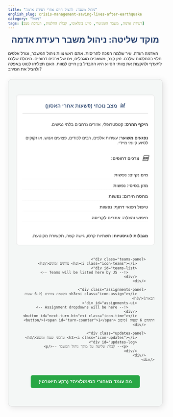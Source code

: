 ```yaml
---
title: "ניהול משבר: להציל חיים אחרי רעידת אדמה"
english_slug: crisis-management-saving-lives-after-earthquake
category: "ניהול"
tags: [רעידת אדמה, משבר הומניטרי, סיוע בינלאומי, קבלת החלטות, הערכת מצב]
---
```

# מוקד שליטה: ניהול משבר רעידת אדמה

האדמה רעדה. עיר שלמה הפכה להריסות. אתם ראש צוות ניהול המשבר, וגורל אלפים תלוי בהחלטות שלכם. זמן קצר, משאבים מוגבלים, וים של צרכים דחופים. היכולת שלכם לתעדף ולהקצות את צוותי הסיוע היא ההבדל בין חיים למוות. האם תצליחו לנווט באפלה ולהציל את המירב?

<div class="crisis-simulation-container">
    <div class="simulation-area">
        <div class="info-panel">
            <h3><i class="icon-status"></i> מצב נוכחי (<span id="current-turn">0</span> שעות אחרי האסון)</h3>
            <p><strong>היקף ההרס:</strong> קטסטרופלי, אזורים נרחבים בלתי נגישים.</p>
            <p><strong>נפגעים משוער:</strong> עשרות אלפים, רבים לכודים, פצועים אנוש, או זקוקים לסיוע קיומי מיידי.</p>
            <h4><i class="icon-needs"></i> צרכים דחופים:</h4>
            <ul id="needs-list">
                <li class="need-item need-water">מים נקיים: <span id="need-water"></span> נפשות</li>
                <li class="need-item need-food">מזון בסיסי: <span id="need-food"></span> נפשות</li>
                <li class="need-item need-shelter">מחסה חירום: <span id="need-shelter"></span> נפשות</li>
                <li class="need-item need-medical">טיפול רפואי דחוף: <span id="need-medical"></span> נפשות</li>
                <li class="need-item need-sar">חיפוש והצלה: <span id="need-sar"></span> אתרים לקריסה</li>
            </ul>
            <p><strong>מגבלות לוגיסטיות:</strong> תשתיות קרסו, גישה קשה, תקשורת מקוטעת.</p>
            <h4><i class="icon-score"></i> סיכום תוצאות (עד כה):</h4>
            <p>חיים שניצלו: <span id="score-saved">0</span></p>
            <p>נפשות שקיבלו סיוע חירום: <span id="score-aided">0</span></p>
            <p>משאבי סיוע מבוזבזים: <span id="score-wasted">0</span> (עלות צוותים שלא הוקצו)</p>
        </div>

        <div class="teams-panel">
            <h3><i class="icon-teams"></i> צוותים זמינים</h3>
            <div id="teams-list">
                <!-- Teams will be listed here by JS -->
            </div>
        </div>

        <div class="assignments-panel">
            <h3><i class="icon-assign"></i> הקצאת צוותים (ל-6 שעות הבאות)</h3>
            <div id="assignments-ui">
                <!-- Assignment dropdowns will be here -->
            </div>
            <button id="next-turn-btn"><i class="icon-time"></i> התקדם 6 שעות (סיבוב <span id="turn-counter">1</span>)</button>
        </div>

        <div class="updates-panel">
            <h3><i class="icon-updates"></i> עדכוני שטח ומשוב</h3>
            <div id="updates-log">
                <p>-- קבלת שליטה על מוקד ניהול המשבר --</p>
            </div>
        </div>
    </div>
</div>

<style>
    /* General Styles */
    .crisis-simulation-container {
        direction: rtl;
        font-family: 'Arial', sans-serif;
        max-width: 1100px; /* Slightly wider */
        margin: 25px auto;
        padding: 25px;
        border: 1px solid #dcdcdc;
        border-radius: 12px; /* Softer corners */
        background-color: #f4f7f6; /* Light, calm background */
        box-shadow: 4px 4px 20px rgba(0,0,0,0.1); /* More prominent shadow */
        color: #333;
    }

    h1, h2, h3 {
        color: #1f3a6a; /* Darker blue for headers */
        text-align: center;
        margin-top: 0;
        font-weight: bold;
    }

    h3 {
        margin-bottom: 12px;
        border-bottom: 2px solid #e0e0e0; /* Clearer separator */
        padding-bottom: 8px;
        color: #3f577c; /* Slightly lighter blue */
        font-size: 1.2em;
        display: flex;
        align-items: center;
        justify-content: center; /* Center icon and text */
    }

    /* Icons - Using simple placeholder text for now, could be SVGs/font icons */
    .icon-status::before { content: "📊 "; font-size: 1.1em; margin-left: 8px; }
    .icon-needs::before { content: "🆘 "; font-size: 1.1em; margin-left: 8px; }
    .icon-score::before { content: "🏅 "; font-size: 1.1em; margin-left: 8px; }
    .icon-teams::before { content: "👥 "; font-size: 1.1em; margin-left: 8px; }
    .icon-assign::before { content: "🎯 "; font-size: 1.1em; margin-left: 8px; }
    .icon-updates::before { content: "📢 "; font-size: 1.1em; margin-left: 8px; }
    .icon-time::before { content: "⏳ "; font-size: 1.1em; margin-left: 8px; }

    /* Layout */
    .simulation-area {
        display: grid;
        grid-template-columns: repeat(auto-fit, minmax(300px, 1fr));
        gap: 25px; /* Increased gap */
        margin-top: 25px;
    }

    .info-panel, .teams-panel, .assignments-panel, .updates-panel {
        background-color: #ffffff;
        padding: 20px; /* Increased padding */
        border-radius: 8px; /* Consistent corners */
        border: 1px solid #e0e0e0;
        box-shadow: inset 1px 1px 5px rgba(0,0,0,0.05); /* Inner shadow for depth */
        display: flex; /* Use flexbox for inner layout */
        flex-direction: column;
    }

     .info-panel, .teams-panel {
         /* Max height for potential scroll if content grows */
         max-height: 450px;
         overflow-y: auto;
     }


    /* Needs List Styling */
    #needs-list {
        list-style: none;
        padding: 0;
        margin-bottom: 15px;
    }

    #needs-list li {
        margin-bottom: 8px;
        padding: 5px 0;
        border-bottom: 1px dotted #eee; /* Subtle separator */
        font-weight: bold; /* Needs are important */
        color: #555;
    }

    #needs-list li span {
        font-weight: normal; /* Value should be normal */
        color: #1f3a6a; /* Highlight numbers */
    }

    /* Team List Styling */
     #teams-list {
        flex-grow: 1; /* Teams panel content grows */
     }

    .team-item {
        border-bottom: 1px dashed #cfd8dc; /* Lighter dashed border */
        padding: 8px 0;
        margin-bottom: 8px;
        color: #555;
    }

    .team-item:last-child {
        border-bottom: none;
        margin-bottom: 0;
        padding-bottom: 0;
    }

    /* Assignments Styling */
     #assignments-ui {
         flex-grow: 1; /* Assignments panel content grows */
         max-height: 300px; /* Limit height to keep button visible */
         overflow-y: auto; /* Add scroll if many teams */
         margin-bottom: 15px;
     }

    .assignment-item {
        margin-bottom: 12px;
        padding: 10px;
        border: 1px solid #b0bec5; /* Subtle border */
        border-radius: 6px;
        background-color: #eceff1; /* Light grey background */
        display: flex; /* Align items */
        justify-content: space-between; /* Space between team name and select */
        align-items: center;
        flex-wrap: wrap; /* Allow wrap on smaller screens */
    }

    .assignment-item strong {
        flex-grow: 1; /* Team name takes available space */
        margin-inline-end: 10px; /* Space after team name */
    }

    .assignment-item select {
        padding: 8px; /* More padding */
        border: 1px solid #90a4ae; /* Match item border */
        border-radius: 4px;
        background-color: #ffffff;
        font-size: 1em;
        cursor: pointer;
        min-width: 150px; /* Ensure select is wide enough */
    }

    /* Button Styling */
    #next-turn-btn {
        display: flex; /* Use flex to center content */
        justify-content: center;
        align-items: center;
        width: 100%;
        padding: 12px 15px; /* More padding */
        background-color: #007bff; /* Primary blue */
        color: white;
        border: none;
        border-radius: 6px; /* Consistent corners */
        font-size: 1.1em;
        cursor: pointer;
        margin-top: auto; /* Push to bottom of flex container */
        transition: background-color 0.3s ease, opacity 0.3s ease;
        font-weight: bold;
    }

    #next-turn-btn i {
        margin-left: 8px;
    }


    #next-turn-btn:hover:not(:disabled) {
        background-color: #0056b3; /* Darker blue on hover */
    }

    #next-turn-btn:disabled {
        background-color: #cccccc; /* Grey out when disabled */
        cursor: not-allowed;
        opacity: 0.8;
    }

    #restart-btn {
         display: block;
        width: 100%;
        padding: 10px;
        background-color: #6c757d; /* Secondary grey */
        color: white;
        border: none;
        border-radius: 5px;
        font-size: 1em;
        cursor: pointer;
        margin-top: 10px; /* Space below next turn */
        transition: background-color 0.3s ease;
         text-align: center;
    }
    #restart-btn:hover {
        background-color: #5a6268;
    }


    /* Updates Log Styling */
    #updates-log {
        max-height: 250px; /* Increased height */
        overflow-y: auto;
        border: 1px solid #cfd8dc; /* Lighter border */
        padding: 15px; /* Increased padding */
        background-color: #e3f2fd; /* Very light blue background */
        font-size: 0.9em;
        border-radius: 4px;
        flex-grow: 1; /* Allow log to grow */
    }

    #updates-log p {
        margin-bottom: 8px; /* More space between messages */
        line-height: 1.5;
        border-bottom: 1px dotted #bbdefb; /* Subtle separator */
        padding-bottom: 5px;
    }
     #updates-log p:last-child {
         border-bottom: none;
         margin-bottom: 0;
         padding-bottom: 0;
     }


    /* Explanation Section Styling */
    .explanation-button {
        display: block;
        width: max-content;
        margin: 30px auto 20px auto; /* More space above and below */
        padding: 12px 25px; /* More padding */
        background-color: #28a745; /* Success green */
        color: white;
        border: none;
        border-radius: 6px;
        font-size: 1.1em;
        cursor: pointer;
        transition: background-color 0.3s ease;
        font-weight: bold;
    }

    .explanation-button:hover {
        background-color: #218838; /* Darker green on hover */
    }

    .explanation-content {
        border: 1px solid #b0bec5;
        padding: 25px; /* Increased padding */
        margin-top: 20px;
        border-radius: 8px;
        background-color: #ffffff;
        display: none; /* Initially hidden */
        direction: rtl;
        line-height: 1.6; /* Better readability */
        color: #333;
        box-shadow: 2px 2px 10px rgba(0,0,0,0.08);
    }

    .explanation-content h3 {
        color: #0277bd; /* Darker cyan-blue */
        border-bottom: 2px solid #0277bd;
        margin-top: 15px;
        padding-bottom: 8px;
        font-size: 1.3em;
        text-align: right; /* Align explanation headers right */
        justify-content: flex-start; /* Align icon left in RTL */
    }

    .explanation-content ul {
        margin-top: 10px;
        padding-right: 20px; /* RTL padding */
    }

    .explanation-content li {
        margin-bottom: 8px;
    }

    .explanation-content strong {
        color: #1f3a6a; /* Highlight key terms */
    }

    /* Responsive adjustments */
     @media (max-width: 768px) {
         .simulation-area {
             grid-template-columns: 1fr; /* Stack panels on smaller screens */
         }
         .info-panel, .teams-panel, .assignments-panel, .updates-panel {
             max-height: none; /* Remove fixed height when stacked */
             overflow-y: visible;
         }
          .assignment-item {
              flex-direction: column; /* Stack team name and select */
              align-items: flex-start;
          }
          .assignment-item strong {
              margin-inline-end: 0;
              margin-bottom: 8px;
          }
          .assignment-item select {
               width: 100%; /* Make select full width */
               min-width: auto;
          }
     }

     /* Animations - Basic fading for updates */
     #updates-log p {
         animation: fadeIn 0.5s ease-out;
     }

     @keyframes fadeIn {
         from { opacity: 0; transform: translateY(5px); }
         to { opacity: 1; transform: translateY(0); }
     }

</style>

<button class="explanation-button" id="toggle-explanation">מה עומד מאחורי הסימולציה? (רקע תיאורטי)</button>

<div class="explanation-content" id="explanation">
    <h3><i class="icon-info"></i> מהו משבר הומניטרי ושלבי התגובה</h3>
    <p>משבר הומניטרי הוא אירוע בקנה מידה גדול המאיים על חייהם ורווחתם של אוכלוסיות, לרוב עקב אסונות טבע, סכסוכים או מגפות. התגובה הראשונית מתמקדת בהצלת חיים וסיפוק צרכים בסיסיים (שלב ה-<strong>Relief</strong>). לאחריו מגיעים שלבי ה-<strong>Recovery</strong> (התאוששות מוקדמת, שיקום שירותים) וה-<strong>Reconstruction/Development</strong> (בנייה מחדש וחיזוק חוסן לטווח ארוך).</p>

    <h3><i class="icon-assessment"></i> הערכת צרכים והקצאת משאבים</h3>
    <p>באזורי אסון, המשאבים (צוותים, ציוד, זמן) תמיד מוגבלים אל מול הצרכים האדירים. הערכת מצב מהירה ומדויקת חיונית לזיהוי הצרכים הדחופים ביותר (מים, מזון, מחסה, רפואה, חיפוש והצלה) ולהקצאה אופטימלית של המשאבים המוגבלים כדי להשיג את ההשפעה המרבית על הצלת חיים והפחתת סבל.</p>

    <h3><i class="icon-types"></i> סוגי סיוע הומניטרי</h3>
    <p>הסיוע כולל מגוון תחומים: <strong>מים ותברואה (WASH)</strong> למניעת מחלות, <strong>מזון ותזונה</strong> למניעת רעב, <strong>מחסה</strong> למשפחות שאיבדו את בתיהן, <strong>רפואה ובריאות</strong> לפצועים וחולים, ו<strong>חיפוש והצלה (SAR)</strong> לחילוץ לכודים. לצד אלו קיימים גם צרכים כמו <strong>הגנה</strong> לאוכלוסיות פגיעות ו<strong>לוגיסטיקה</strong> לתיאום והספקת כלל הסיוע.</p>

    <h3><i class="icon-challenges"></i> אתגרי לוגיסטיקה ותיאום</h3>
    <p>דרכים חסומות, קשיי תקשורת, מחסור בתשתיות - כל אלו הופכים את העברת הסיוע למורכבת להחריד. צוותי <strong>לוגיסטיקה</strong> קריטיים לפתיחת נתיבים, הקמת נקודות חלוקה, ותיאום בין הגופים השונים בשטח כדי להבטיח שהסיוע יגיע ליעדו במהירות וביעילות.</p>

    <h3><i class="icon-dilemmas"></i> קבלת החלטות תחת לחץ ואי-ודאות</h3>
    <p>מנהלי משברים פועלים בתנאים של מידע חלקי, לחץ זמן עצום ודילמות מוסריות קשות. כל החלטה כרוכה בפשרות - הקצאת צוות לאזור אחד פירושה מניעת הגעתו לאזור אחר. הצלחתם תלויה ביכולת לתעדף, להסתגל לשינויים ולקבל החלטות אמיצות למען טובת המירב.</p>

     <h3><i class="icon-principles"></i> עקרונות מפתח</h3>
     <p>הסיוע ההומניטרי מונחה על ידי עקרונות: <strong>אנושיות</strong> (הקלה על סבל), <strong>ניטרליות</strong> (אי-לקיחת צד בסכסוך), <strong>חוסר משוא פנים</strong> (סיוע על בסיס צורך בלבד) ו<strong>עצמאות</strong> (חופש מלחצים פוליטיים/צבאיים).</p>
</div>


<script>
    document.addEventListener('DOMContentLoaded', () => {
        const needs = {
            water: { initial: 8000, decayRate: 800, meetCapacity: 2000, priority: 4, deathRate: 0.4, name: 'מים נקיים' }, // Higher priority, faster death
            food: { initial: 12000, decayRate: 600, meetCapacity: 3000, priority: 2, deathRate: 0.1, name: 'מזון בסיסי' },
            shelter: { initial: 15000, decayRate: 500, meetCapacity: 4000, priority: 1, deathRate: 0.05, name: 'מחסה חירום' }, // Lowest death rate initially
            medical: { initial: 4000, decayRate: 700, meetCapacity: 1500, priority: 5, deathRate: 0.6, name: 'טיפול רפואי דחוף' }, // Highest priority, highest death rate
            sar: { initial: 10, decayRate: 0, meetCapacity: 2, priority: 3, peoplePerSite: 150, name: 'חיפוש והצלה' } // SAR is different
        };

        const teams = {
            sar1: { name: 'צוות חילוץ והצלה כבד (א)', type: 'sar', capacity: needs.sar.meetCapacity, assigned: false },
            sar2: { name: 'צוות חילוץ והצלה קל (ב)', type: 'sar', capacity: needs.sar.meetCapacity * 0.75, assigned: false }, // Varied capacity
            medical1: { name: 'צוות רפואי שדה (א)', type: 'medical', capacity: needs.medical.meetCapacity, assigned: false },
            medical2: { name: 'צוות רפואי שדה (ב)', type: 'medical', capacity: needs.medical.meetCapacity * 0.8, assigned: false },
            logistics1: { name: 'צוות לוגיסטיקה (א)', type: 'logistics', capacity: null, assigned: false },
            logistics2: { name: 'צוות לוגיסטיקה (ב)', type: 'logistics', capacity: null, assigned: false },
            waterTeam: { name: 'צוות אספקת מים', type: 'water', capacity: needs.water.meetCapacity, assigned: false },
            foodTeam: { name: 'צוות אספקת מזון', type: 'food', capacity: needs.food.meetCapacity, assigned: false },
            shelterTeam: { name: 'צוות הקמת מחסות', type: 'shelter', capacity: needs.shelter.meetCapacity, assigned: false }
        };

        let currentNeeds = {};
        let scores = { saved: 0, aided: 0, wasted: 0 };
        let turn = 0;
        const maxTurns = 12; // More turns for longer simulation
        const turnDuration = 6; // Hours per turn

        const needsListElement = document.getElementById('needs-list');
        const teamsListElement = document.getElementById('teams-list');
        const assignmentsUIElement = document.getElementById('assignments-ui');
        const updatesLogElement = document.getElementById('updates-log');
        const nextTurnButton = document.getElementById('next-turn-btn');
        const scoreSavedElement = document.getElementById('score-saved');
        const scoreAidedElement = document.getElementById('score-aided');
        const scoreWastedElement = document.getElementById('score-wasted');
        const currentTurnElement = document.getElementById('current-turn');
        const turnCounterElement = document.getElementById('turn-counter'); // New element for turn count on button

        const toggleExplanationButton = document.getElementById('toggle-explanation');
        const explanationContent = document.getElementById('explanation');

        function initGame() {
            // Initialize needs
            for (const needType in needs) {
                currentNeeds[needType] = needs[needType].initial;
            }

            // Reset scores and turn
            scores = { saved: 0, aided: 0, wasted: 0 };
            turn = 0;

            // Reset team assignments state
             for (const teamId in teams) {
                teams[teamId].assigned = false;
            }

            // Clear updates log
            updatesLogElement.innerHTML = '<p>-- קבלת שליטה על מוקד ניהול המשבר --</p>';

            renderState();
        }

        function renderState() {
            // Render needs with formatting
            document.getElementById('need-water').innerText = Math.max(0, Math.ceil(currentNeeds.water)).toLocaleString() + ' נפש';
            document.getElementById('need-food').innerText = Math.max(0, Math.ceil(currentNeeds.food)).toLocaleString() + ' נפש';
            document.getElementById('need-shelter').innerText = Math.max(0, Math.ceil(currentNeeds.shelter)).toLocaleString() + ' נפש';
            document.getElementById('need-medical').innerText = Math.max(0, Math.ceil(currentNeeds.medical)).toLocaleString() + ' נפש';
            document.getElementById('need-sar').innerText = Math.max(0, Math.ceil(currentNeeds.sar)).toLocaleString() + ' אתרים';

            // Render scores
            scoreSavedElement.innerText = Math.max(0, scores.saved).toLocaleString(); // Score saved cannot be negative
            scoreAidedElement.innerText = Math.max(0, scores.aided).toLocaleString();
            scoreWastedElement.innerText = Math.max(0, scores.wasted).toLocaleString();
            currentTurnElement.innerText = turn * turnDuration;
            turnCounterElement.innerText = turn + 1;


            // Render available teams and assignment UI
            teamsListElement.innerHTML = '';
            assignmentsUIElement.innerHTML = '';

            const availableNeedsOptions = Object.keys(needs)
                .filter(needType => currentNeeds[needType] > 0.5 || needType === 'sar') // Only show needs that still exist (or SAR which is site-based)
                .sort((a, b) => needs[b].priority - needs[a].priority); // Sort by priority (higher first)

            for (const teamId in teams) {
                const team = teams[teamId];
                const teamDiv = document.createElement('div');
                teamDiv.classList.add('team-item');
                teamDiv.innerText = `${team.name}`; // Simplified capacity display in list
                teamsListElement.appendChild(teamDiv);

                const assignmentDiv = document.createElement('div');
                assignmentDiv.classList.add('assignment-item');
                assignmentDiv.innerHTML = `<strong>${team.name}:</strong> <select id="assign-${teamId}">
                    <option value="none">לא הוקצה (משאבים יבוזבזו)</option>
                </select>`;
                 assignmentsUIElement.appendChild(assignmentDiv);

                 const selectElement = document.getElementById(`assign-${teamId}`);

                 // Add relevant options based on team type and existing needs
                 if (team.type === 'logistics') {
                     const option = document.createElement('option');
                     option.value = 'logistics_support'; // Specific logistics support role
                     option.innerText = `סיוע לוגיסטי כללי`;
                     selectElement.appendChild(option);
                 } else {
                      availableNeedsOptions.forEach(needType => {
                         // Check if team type matches need type
                          if (team.type === needType) {
                             const option = document.createElement('option');
                             option.value = needType;
                             option.innerText = `טיפול בצרכי ${needs[needType].name}`;
                             selectElement.appendChild(option);
                         }
                      });
                 }
            }

            if (turn >= maxTurns) {
                nextTurnButton.disabled = true;
                nextTurnButton.innerText = 'הסימולציה הסתיימה';
                logUpdate(`-- הסימולציה הסתיימה לאחר ${turn * turnDuration} שעות --`);
                logUpdate(`סיכום סופי: חיים שניצלו - ${Math.max(0, scores.saved).toLocaleString()}, נפשות שקיבלו סיוע - ${Math.max(0, scores.aided).toLocaleString()}, עלות משאבים מבוזבזים - ${Math.max(0, scores.wasted).toLocaleString()}`);
                 // Optional: Add a restart button
                 if (!document.getElementById('restart-btn')) {
                     const restartBtn = document.createElement('button');
                     restartBtn.innerText = 'התחל מחדש';
                     restartBtn.id = 'restart-btn';
                     restartBtn.onclick = initGame; // Assign click handler
                     assignmentsUIElement.appendChild(restartBtn); // Add to the assignment panel
                 }

            } else {
                 nextTurnButton.disabled = false;
                 nextTurnButton.querySelector('#turn-counter').innerText = turn + 1; // Update turn counter on button
                 const restartBtn = document.getElementById('restart-btn');
                 if (restartBtn) restartBtn.remove(); // Remove restart button if game is ongoing
            }
        }

        function processTurn() {
            turn++;
            const currentAssignments = {};
            let logisticsSupportCount = 0;

            // 1. Read assignments and identify logistics support
             for (const teamId in teams) {
                 const selectElement = document.getElementById(`assign-${teamId}`);
                 if (selectElement) {
                      const assignmentValue = selectElement.value;
                      currentAssignments[teamId] = assignmentValue;
                      if (assignmentValue === 'none') {
                          scores.wasted += 50; // Increased penalty for unassigned team
                          logUpdate(`⚠️ ${teams[teamId].name} לא הוקצה ומשאביו בוזבזו בסיבוב זה.`);
                      } else if (assignmentValue === 'logistics_support') {
                           logisticsSupportCount++;
                           logUpdate(`🚚 ${teams[teamId].name} מספק תמיכה לוגיסטית חיונית.`);
                      }
                 }
             }

             // Calculate logistics effect
             const logisticsDecayMultiplier = Math.max(0, 1 - (logisticsSupportCount * 0.07)); // 7% decay reduction per logistics team, max 100% reduction (logistics won't increase need decay)
             const logisticsAidBonus = (logisticsSupportCount * 0.1); // 10% aid bonus per logistics team

            // 2. Apply impact based on assignments (excluding logistics support handled above)
            for (const teamId in currentAssignments) {
                const assignmentType = currentAssignments[teamId];
                const team = teams[teamId];

                if (assignmentType === 'none' || assignmentType === 'logistics_support') {
                    continue; // Handled separately
                }

                const needType = assignmentType; // Assignment value matches need key
                const capacity = team.capacity;
                const needInfo = needs[needType];

                if (currentNeeds[needType] > 0.5 && capacity > 0) { // Check against small value due to potential floating point
                    let effectiveCapacity = capacity * (1 + logisticsAidBonus); // Apply logistics bonus to aid capacity

                    let amountAided = Math.min(currentNeeds[needType], effectiveCapacity);


                     if (needType === 'sar') {
                          // SAR is different: saves people from sites
                           const sitesCleared = Math.min(currentNeeds.sar, Math.round(effectiveCapacity / needs.sar.peoplePerSite) ); // How many 'sites' can this team clear?
                           if (sitesCleared > 0) {
                                const peopleSaved = Math.round(sitesCleared * needs.sar.peoplePerSite); // How many people are in these sites?
                                scores.saved += peopleSaved;
                                currentNeeds.sar -= sitesCleared; // Reduce sites
                                logUpdate(`🚨 ${team.name} חילץ ${peopleSaved.toLocaleString()} לכודים מ-${sitesCleared} אתרי קריסה. (+${peopleSaved} חיים)`);
                                scores.aided += peopleSaved; // Count rescued as aided too
                           } else {
                                logUpdate(`⚠️ ${team.name} הוקצה לחיפוש והצלה אך לא הצליח להגיע לאתרים חדשים או שלא נותרו אתרים לחיפוש.`);
                                scores.wasted += 25; // Penalty for ineffective SAR assignment
                           }

                     } else { // Standard aid teams (water, food, shelter, medical)
                         amountAided = Math.min(currentNeeds[needType], effectiveCapacity);
                         let livesPossiblySaved = 0;

                         if (needType === 'medical') {
                             // Medical directly saves lives from those treated
                             livesPossiblySaved = Math.round(amountAided * 0.7); // Assume 70% survival rate for critical cases treated
                             scores.saved += livesPossiblySaved;
                             logUpdate(`🏥 ${team.name} טיפל בצרכים רפואיים דחופים עבור ${Math.round(amountAided).toLocaleString()} נפשות. (+${livesPossiblySaved} חיים ניצלו מטיפול)`);
                         } else {
                              // Water, Food, Shelter aid helps prevent future deaths and alleviates suffering
                               logUpdate(`🤝 ${team.name} סיפק ${needInfo.name} עבור ${Math.round(amountAided).toLocaleString()} נפשות.`);
                         }
                         scores.aided += amountAided;
                         currentNeeds[needType] -= amountAided;
                     }
                 } else if (currentNeeds[needType] <= 0.5) {
                     // Assigned to a need that is already largely met
                      logUpdate(`ℹ️ ${team.name} הוקצה לטפל בצרכי ${needInfo.name} שכבר טופלו ברובם. ייתכן שמשאבים בוזבזו.`);
                      scores.wasted += 10; // Smaller penalty for trying to help met need
                 }
            }

            // 3. Simulate needs decay (people dying, conditions worsening)
            for (const needType in needs) {
                 const needInfo = needs[needType];
                 if (needType !== 'sar') { // SAR 'needs' don't decay in the same way
                      let unmetNeed = Math.max(0, currentNeeds[needType]); // People still needing this resource
                      let potentialLosses = needInfo.decayRate * turnDuration; // Base decay amount
                      potentialLosses *= logisticsDecayMultiplier; // Apply logistics reduction
                      potentialLosses = Math.min(unmetNeed, Math.max(0, potentialLosses)); // Cannot lose more people than need the resource

                      if (potentialLosses > 0.5) { // Only log if actual loss is significant
                          const livesLost = Math.round(potentialLosses * needInfo.deathRate); // Calculate deaths based on decay rate for this need type
                           scores.saved -= livesLost; // Subtract from saved lives score
                           currentNeeds[needType] -= potentialLosses; // The need decreases because people died/condition worsened

                           if (livesLost > 0) {
                                logUpdate(`💔 ${Math.round(potentialLosses).toLocaleString()} נפשות נפגעו קשה או מתו עקב מחסור ב${needInfo.name} (-${livesLost.toLocaleString()} חיים).`);
                           } else {
                                logUpdate(`❗ מצב ${needInfo.name} ממשיך להתדרדר עבור ${Math.round(potentialLosses).toLocaleString()} נפשות, אך ללא אובדן חיים מיידי בסיבוב זה.`);
                           }
                      } else if (unmetNeed > 0.5) {
                           // Need still exists but decay was minimal this turn (perhaps due to logistics or low base rate)
                            logUpdate(`⏳ צרכי ${needInfo.name} עדיין קיימים עבור ${Math.ceil(unmetNeed).toLocaleString()} נפשות. דרושה התייחסות.`);
                      } else {
                          // Need is fully met or negligible
                          logUpdate(`✅ צרכי ${needInfo.name} כמעט טופלו לחלוטין.`);
                      }
                 } else { // SAR needs (sites)
                      // SAR sites don't decay by themselves, but could potentially become unstable/harder to reach over time?
                      // For simplicity, they just remain until cleared.
                      if (currentNeeds.sar > 0.5) {
                           logUpdate(`🏗️ נותרו כ-${Math.ceil(currentNeeds.sar).toLocaleString()} אתרי קריסה הדורשים חיפוש וחילוץ.`);
                      } else {
                           logUpdate(`🎉 כל אתרי הקריסה העיקריים טופלו על ידי צוותי חיפוש והצלה!`);
                      }
                 }
                  // Ensure needs don't go below zero after meeting + decay
                 currentNeeds[needType] = Math.max(0, currentNeeds[needType]);
            }

            // Add some minor new needs appearing as situation unfolds
             if (turn < maxTurns - 2) { // New needs appear mostly in early/mid turns
                const newMedical = Math.round(Math.random() * 300); // New injured found
                if (newMedical > 0) {
                     currentNeeds.medical += newMedical;
                     logUpdate(`🚑 ${newMedical.toLocaleString()} פצועים חדשים אותרו וזקוקים לטיפול רפואי.`);
                }
                 const newShelter = Math.round(Math.random() * 500); // More people displaced
                  if (newShelter > 0) {
                      currentNeeds.shelter += newShelter;
                      logUpdate(`🏘️ ${newShelter.toLocaleString()} נפשות נוספות איבדו את בתיהן וזקוקות למחסה.`);
                  }
             }


            renderState();
        }

         function logUpdate(message) {
             const p = document.createElement('p');
             p.innerHTML = `<span class="log-time">שעה ${turn * turnDuration}:</span> ${message}`;
             updatesLogElement.appendChild(p);
             updatesLogElement.scrollTop = updatesLogElement.scrollHeight; // Auto-scroll to bottom
         }

        nextTurnButton.addEventListener('click', processTurn);

        toggleExplanationButton.addEventListener('click', () => {
            const isHidden = explanationContent.style.display === 'none' || explanationContent.style.display === '';
            explanationContent.style.display = isHidden ? 'block' : 'none';
            // Optional: Change button text
            toggleExplanationButton.innerText = isHidden ? 'הסתר רקע תיאורטי' : 'מה עומד מאחורי הסימולציה? (רקע תיאורטי)';
        });

        // Initial game setup
        initGame();
    });
</script>
```